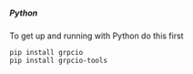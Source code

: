 
##### Python

To get up and running with Python do this first

```
pip install grpcio
pip install grpcio-tools
```
